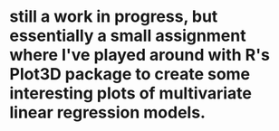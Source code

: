 # still a work in progress, but essentially a small assignment where I've played around with R's Plot3D package to create some interesting plots of multivariate linear regression models. 
